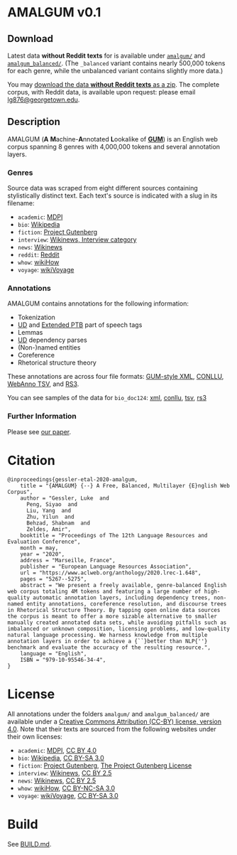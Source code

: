 # AMALGUM v0.1
## Download
Latest data **without Reddit texts** for is available under [`amalgum/`](https://github.com/gucorpling/amalgum/tree/master/amalgum) and [`amalgum_balanced/`](https://github.com/gucorpling/amalgum/tree/master/amalgum_balanced). (The `_balanced` variant contains nearly 500,000 tokens for each genre, while the unbalanced variant contains slightly more data.)

You may [download the data **without Reddit texts** as a zip](https://drive.google.com/file/d/1StyZjJ6u84vZgJ2bIgsuCb037zc36RXB/view?usp=sharing). The complete corpus, with Reddit data, is available upon request: please email [lg876@georgetown.edu](mailto:lg876@georgetown.edu).

## Description
AMALGUM (**A** **M**achine-**A**nnotated **L**ookalike of [**GUM**](https://github.com/amir-zeldes/gum)) is an English web corpus spanning 8 genres with 4,000,000 tokens and several annotation layers.

### Genres
Source data was scraped from eight different sources containing stylistically distinct text. Each text's source is indicated with a slug in its filename:

* `academic`: [MDPI](https://www.mdpi.com)
* `bio`: [Wikipedia](http://en.wikipedia.org)
* `fiction`: [Project Gutenberg](https://www.gutenberg.org)
* `interview`: [Wikinews, Interview category](https://en.wikinews.org/wiki/Category:Interview)
* `news`: [Wikinews](https://en.wikinews.org)
* `reddit`: [Reddit](https://www.reddit.com)
* `whow`: [wikiHow](https://www.wikihow.com)
* `voyage`: [wikiVoyage](https://en.wikivoyage.org)

### Annotations
AMALGUM contains annotations for the following information:

* Tokenization
* [UD](https://universaldependencies.org/u/pos/) and [Extended PTB](https://corpling.uis.georgetown.edu/ptb_tags.html) part of speech tags
* Lemmas
* [UD](https://universaldependencies.org/u/dep/) dependency parses
* (Non-)named entities 
* Coreference
* Rhetorical structure theory

These annotations are across four file formats: [GUM-style XML](https://github.com/amir-zeldes/gum), [CONLLU](https://universaldependencies.org/format.html), [WebAnno TSV](https://webanno.github.io/webanno/releases/3.4.5/docs/user-guide.html#sect_webannotsv), and [RS3](https://github.com/gucorpling/rst-xsd).

You can see samples of the data for `bio_doc124`: [xml](https://github.com/gucorpling/amalgum/blob/master/amalgum/xml/amalgum_bio_doc124.xml), [conllu](https://github.com/gucorpling/amalgum/blob/master/amalgum/dep/amalgum_bio_doc124.conllu), [tsv](https://github.com/gucorpling/amalgum/blob/master/amalgum/tsv/amalgum_bio_doc124.tsv), [rs3](https://github.com/gucorpling/amalgum/blob/master/amalgum/rst/amalgum_bio_doc124.rs3)

### Further Information
Please see [our paper](https://www.aclweb.org/anthology/2020.lrec-1.648.pdf).

# Citation

```
@inproceedings{gessler-etal-2020-amalgum,
    title = "{AMALGUM} {--} A Free, Balanced, Multilayer {E}nglish Web Corpus",
    author = "Gessler, Luke  and
      Peng, Siyao  and
      Liu, Yang  and
      Zhu, Yilun  and
      Behzad, Shabnam  and
      Zeldes, Amir",
    booktitle = "Proceedings of The 12th Language Resources and Evaluation Conference",
    month = may,
    year = "2020",
    address = "Marseille, France",
    publisher = "European Language Resources Association",
    url = "https://www.aclweb.org/anthology/2020.lrec-1.648",
    pages = "5267--5275",
    abstract = "We present a freely available, genre-balanced English web corpus totaling 4M tokens and featuring a large number of high-quality automatic annotation layers, including dependency trees, non-named entity annotations, coreference resolution, and discourse trees in Rhetorical Structure Theory. By tapping open online data sources the corpus is meant to offer a more sizable alternative to smaller manually created annotated data sets, while avoiding pitfalls such as imbalanced or unknown composition, licensing problems, and low-quality natural language processing. We harness knowledge from multiple annotation layers in order to achieve a {``}better than NLP{''} benchmark and evaluate the accuracy of the resulting resource.",
    language = "English",
    ISBN = "979-10-95546-34-4",
}
```


# License
All annotations under the folders `amalgum/` and `amalgum_balanced/` are available under a [Creative Commons Attribution (CC-BY) license, version 4.0](https://creativecommons.org/licenses/by/4.0/). Note that their texts are sourced from the following websites under their own licenses:

* `academic`: [MDPI](https://www.mdpi.com/about), [CC BY 4.0](https://creativecommons.org/licenses/by/4.0/)
* `bio`: [Wikipedia](https://creativecommons.org/licenses/by/4.0/), [CC BY-SA 3.0](https://en.wikipedia.org/wiki/Wikipedia:Text_of_Creative_Commons_Attribution-ShareAlike_3.0_Unported_License)
* `fiction`: [Project Gutenberg](https://www.gutenberg.org/wiki/Gutenberg:The_Project_Gutenberg_License), [The Project Gutenberg License](https://www.gutenberg.org/wiki/Gutenberg:The_Project_Gutenberg_License#The_Full_Project_Gutenberg_License_in_Legalese_.28normative.29)
* `interview`: [Wikinews](https://en.wikinews.org/wiki/Wikinews:Copyright), [CC BY 2.5](http://creativecommons.org/licenses/by/2.5/)
* `news`: [Wikinews](https://en.wikinews.org/wiki/Wikinews:Copyright), [CC BY 2.5](http://creativecommons.org/licenses/by/2.5/)
* `whow`: [wikiHow](https://www.wikihow.com/), [CC BY-NC-SA 3.0](http://creativecommons.org/licenses/by-nc-sa/3.0/)
* `voyage`: [wikiVoyage](https://en.wikivoyage.org/wiki/Wikivoyage:Dual_licensing), [CC BY-SA 3.0](https://creativecommons.org/licenses/by-sa/3.0/)


# Build
See [BUILD.md](./BUILD.md).
